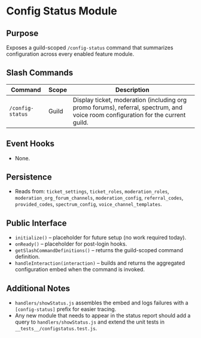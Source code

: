 # Config Status Module

## Purpose
Exposes a guild-scoped `/config-status` command that summarizes configuration across every enabled feature module.

## Slash Commands
| Command | Scope | Description |
|---------|-------|-------------|
| `/config-status` | Guild | Display ticket, moderation (including org promo forums), referral, spectrum, and voice room configuration for the current guild. |

## Event Hooks
- None.

## Persistence
- Reads from: `ticket_settings`, `ticket_roles`, `moderation_roles`, `moderation_org_forum_channels`, `moderation_config`, `referral_codes`, `provided_codes`, `spectrum_config`, `voice_channel_templates`.

## Public Interface
- `initialize()` – placeholder for future setup (no work required today).
- `onReady()` – placeholder for post-login hooks.
- `getSlashCommandDefinitions()` – returns the guild-scoped command definition.
- `handleInteraction(interaction)` – builds and returns the aggregated configuration embed when the command is invoked.

## Additional Notes
- `handlers/showStatus.js` assembles the embed and logs failures with a `[config-status]` prefix for easier tracing.
- Any new module that needs to appear in the status report should add a query to `handlers/showStatus.js` and extend the unit tests in `__tests__/configstatus.test.js`.
